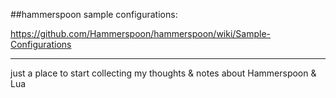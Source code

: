 ##hammerspoon sample configurations:

<https://github.com/Hammerspoon/hammerspoon/wiki/Sample-Configurations>

---

just a place to start collecting my thoughts & notes about Hammerspoon & Lua
